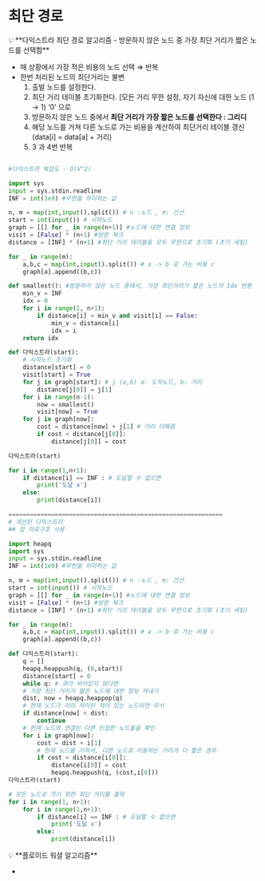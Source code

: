 # 최단 경로

<aside>
💡 **다익스트라 최단 경로 알고리즘 - 방문하지 않은 노드 중 가장 최단 거리가 짧은 노드를 선택함**

</aside>

- 매 상황에서 가장 적은 비용의 노드 선택 ⇒ 반복
- 한번 처리된 노드의 최단거리는 불변
    1. 출발 노드를 설정한다.
    2. 최단 거리 테이블 초기화한다. [모든 거리 무한 설정, 자기 자신에 대한 노드 (1 → 1) ‘0’ 으로
    3. 방문하지 않은 노드 중에서 **최단 거리가 가장 짧은 노드를 선택한다  : 그리디**
    4. 해당 노드를 거쳐 다른 노드로 가는 비용을 계산하여 최단거리 테이블 갱신 (data[i] = data[a] + 거리)
    5.  3 과 4번 반복

```python

#다익스트라 복잡도 - O(V^2)

import sys
input = sys.stdin.readline
INF = int(1e9) #무한을 의미하는 값

n, m = map(int,input().split()) # n :노드 , m: 간선
start = int(input()) # 시작노드
graph = [[] for _ in range(n+1)] #노드에 대한 연결 정보
visit = [False] * (n+1) #방문 체크
distance = [INF] * (n+1) #최단 거리 테이블을 모두 무한으로 초기화 (초기 세팅)

for _ in range(m):
	a,b,c = map(int,input().split()) # a -> b 로 가는 비용 c
	graph[a].append((b,c))

def smallest(): #방문하지 않은 노드 중에서, 가장 최단거리가 짧은 노드의 Idx 반환
	min_v = INF
	idx = 0
	for i in range(1, n+1):
		if distance[i] < min_v and visit[i] == False:
			min_v = distance[i]
			idx = i
	return idx

def 다익스트라(start):
	# 시작노드 초기화  
	distance[start] = 0
	visit[start] = True
	for j in graph[start]: # j (a,b) a: 도착노드, b: 거리
		distance[j[0]] = j[1]
	for i in range(n-1):
		now = smallest()
		visit[now] = True
	for j in graph[now]:
		cost = distance[now] + j[1] # 거리 더해줌
		if cost < distance[j[0]]:
			distance[j[0]] = cost

다익스트라(start)

for i in range(1,n+1):
	if distance[i] == INF : # 도달할 수 없으면
		print('도달 x')
	else:
		print(distance[i])

============================================================
# 개선된 다익스트라 
## 힙 자료구조 사용

import heapq
import sys
input = sys.stdin.readline
INF = int(1e9) #무한을 의미하는 값

n, m = map(int,input().split()) # n :노드 , m: 간선
start = int(input()) # 시작노드
graph = [[] for _ in range(n+1)] #노드에 대한 연결 정보
visit = [False] * (n+1) #방문 체크
distance = [INF] * (n+1) #최단 거리 테이블을 모두 무한으로 초기화 (초기 세팅)

for _ in range(m):
	a,b,c = map(int,input().split()) # a -> b 로 가는 비용 c
	graph[a].append((b,c))

def 다익스트라(start):
	q = []
	heapq.heappush(q, (0,start))
	distance[start] = 0
	while q: # 큐가 비어있지 않다면
	# 가장 최단 거리가 짧은 노드에 대한 정보 꺼내기
	dist, now = heapq.heappop(q)
	# 현재 노드가 이미 처리된 적이 있는 노드라면 무시
	if distance[now] < dist:
		continue
	# 현재 노드와 연결된 다른 인접한 노드들을 확인
	for i in graph[now]:
		cost = dist + i[1]
		# 현재 노드를 거쳐서, 다른 노드로 이동하는 거리가 더 짧은 경우
		if cost < distance[i[0]]:
			distance[i[0]] = cost
			heapq.heappush(q, (cost,i[0]))
다익스트라(start)

# 모든 노드로 가기 위한 최단 거리를 출력
for i in range(1, n+1):
	for i in range(1,n+1):
		if distance[i] == INF : # 도달할 수 없으면
			print('도달 x')
		else:
			print(distance[i])
```

<aside>
💡 **플로이드 워셜 알고리즘**

</aside>

-